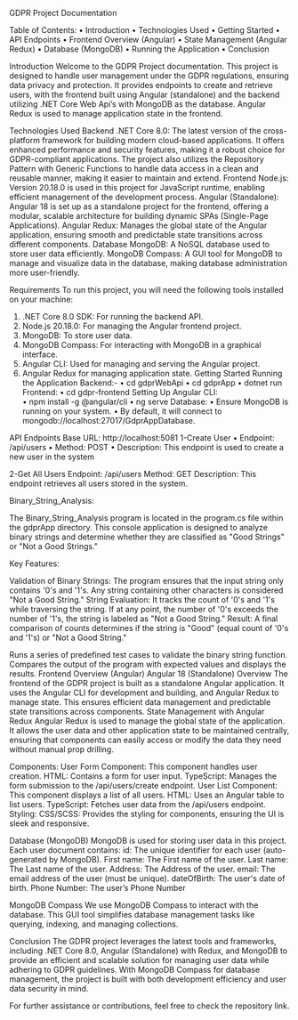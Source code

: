 GDPR Project Documentation

Table of Contents:
•	Introduction
•	Technologies Used
•	Getting Started
•	API Endpoints
•	Frontend Overview (Angular)
•	State Management (Angular Redux)
•	Database (MongoDB)
•	Running the Application
•	Conclusion

Introduction
Welcome to the GDPR Project documentation. This project is designed to handle user management under the GDPR regulations, ensuring data privacy and protection. It provides endpoints to create and retrieve users, with the frontend built using Angular (standalone) and the backend utilizing .NET Core Web Api’s with MongoDB as the database. Angular Redux is used to manage application state in the frontend.

Technologies Used
Backend
.NET Core 8.0: The latest version of the cross-platform framework for building modern cloud-based applications. It offers enhanced performance and security features, making it a robust choice for GDPR-compliant applications. The project also utilizes the Repository Pattern with Generic Functions to handle data access in a clean and reusable manner, making it easier to maintain and extend.
Frontend
Node.js: Version 20.18.0 is used in this project for JavaScript runtime, enabling efficient management of the development process.
Angular (Standalone): Angular 18 is set up as a standalone project for the frontend, offering a modular, scalable architecture for building dynamic SPAs (Single-Page Applications).
Angular Redux: Manages the global state of the Angular application, ensuring smooth and predictable state transitions across different components.
Database
MongoDB: A NoSQL database used to store user data efficiently.
MongoDB Compass: A GUI tool for MongoDB to manage and visualize data in the database, making database administration more user-friendly.

Requirements
To run this project, you will need the following tools installed on your machine:
1.	.NET Core 8.0 SDK: For running the backend API.
2.	Node.js 20.18.0: For managing the Angular frontend project.
3.	MongoDB: To store user data.
4.	MongoDB Compass: For interacting with MongoDB in a graphical interface.
5.	Angular CLI: Used for managing and serving the Angular project.
6.	Angular Redux for managing application state.
Getting Started
Running the Application
Backend:-
•	cd gdprWebApi
•	cd gdprApp
•	dotnet run
Frontend:
•	cd gdpr-frontend
  Setting Up Angular CLI:	
•	npm install -g @angular/cli
•	ng serve
Database:
•	Ensure MongoDB is running on your system.
•	By default, it will connect to mongodb://localhost:27017/GdprAppDatabase.

API Endpoints
Base URL: http://localhost:5081
1-Create User
•	Endpoint: /api/users
•	Method: POST
•	Description: This endpoint is used to create a new user in the system
 
2-Get All Users
Endpoint: /api/users
Method: GET
Description: This endpoint retrieves all users stored in the system.

Binary_String_Analysis:

The Binary_String_Analysis program is located in the program.cs file within the gdprApp directory. 
This console application is designed to analyze binary strings and determine whether they are classified as "Good Strings" or "Not a Good Strings."

Key Features:

Validation of Binary Strings: The program ensures that the input string only contains '0's and '1's. Any string containing other characters is considered "Not a Good String."
String Evaluation: It tracks the count of '0's and '1's while traversing the string. If at any point, the number of '0's exceeds the number of '1's, the string is labeled as "Not a Good String."
Result: A final comparison of counts determines if the string is "Good" (equal count of '0's and '1's) or "Not a Good String."

Runs a series of predefined test cases to validate the binary string function.
Compares the output of the program with expected values and displays the results.
Frontend Overview (Angular)
Angular 18 (Standalone) Overview
The frontend of the GDPR project is built as a standalone Angular application. It uses the Angular CLI for development and building, and Angular Redux to manage state. This ensures efficient data management and predictable state transitions across components.
State Management with Angular Redux
Angular Redux is used to manage the global state of the application. It allows the user data and other application state to be maintained centrally, ensuring that components can easily access or modify the data they need without manual prop drilling.

Components:
User Form Component: This component handles user creation.
HTML: Contains a form for user input.
TypeScript: Manages the form submission to the /api/users/create endpoint.
User List Component: This component displays a list of all users.
HTML: Uses an Angular table to list users.
TypeScript: Fetches user data from the /api/users endpoint.
Styling:
CSS/SCSS: Provides the styling for components, ensuring the UI is sleek and responsive.

Database (MongoDB)
MongoDB is used for storing user data in this project. Each user document contains:
id: The unique identifier for each user (auto-generated by MongoDB).
First name: The First name of the user.
Last name: The Last name of the user.
Address: The Address of the user.
email: The email address of the user (must be unique).
dateOfBirth: The user's date of birth.
Phone Number: The user’s Phone Number

MongoDB Compass
We use MongoDB Compass to interact with the database. This GUI tool simplifies database management tasks like querying, indexing, and managing collections.

Conclusion
The GDPR project leverages the latest tools and frameworks, including .NET Core 8.0, Angular (Standalone) with Redux, and MongoDB to provide an efficient and scalable solution for managing user data while adhering to GDPR guidelines. With MongoDB Compass for database management, the project is built with both development efficiency and user data security in mind.

For further assistance or contributions, feel free to check the repository link.
